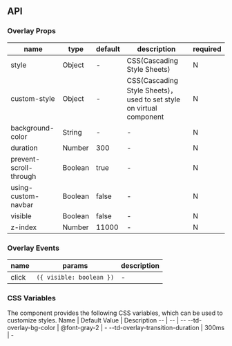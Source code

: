 
## API


### Overlay Props

name | type | default | description | required
-- | -- | -- | -- | --
style | Object | - | CSS(Cascading Style Sheets) | N
custom-style | Object | - | CSS(Cascading Style Sheets)，used to set style on virtual component | N
background-color | String | - | \- | N
duration | Number | 300 | \- | N
prevent-scroll-through | Boolean | true | \- | N
using-custom-navbar | Boolean | false | \- | N
visible | Boolean | false | \- | N
z-index | Number | 11000 | \- | N

### Overlay Events

name | params | description
-- | -- | --
click | `({ visible: boolean })` | \-


### CSS Variables

The component provides the following CSS variables, which can be used to customize styles.
Name | Default Value | Description
-- | -- | --
--td-overlay-bg-color | @font-gray-2 | -
--td-overlay-transition-duration | 300ms | -
